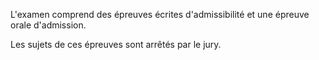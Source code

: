 L'examen comprend des épreuves écrites d'admissibilité et une épreuve orale d'admission.

Les sujets de ces épreuves sont arrêtés par le jury.
